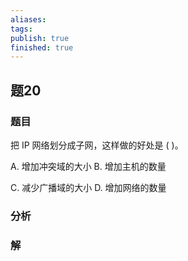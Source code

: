 ```yaml
---
aliases: 
tags: 
publish: true
finished: true
---
```

## 题20
### 题目
把 IP 网络划分成子网，这样做的好处是 ( )。

A. 增加冲突域的大小 B. 增加主机的数量

C. 减少广播域的大小 D. 增加网络的数量
### 分析

### 解

